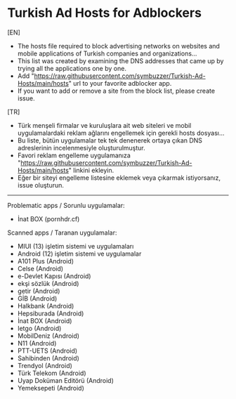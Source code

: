 # Turkish Ad Hosts for Adblockers  
  
[EN]  
- The hosts file required to block advertising networks on websites and mobile applications of Turkish companies and organizations...  
- This list was created by examining the DNS addresses that came up by trying all the applications one by one.  
- Add "https://raw.githubusercontent.com/symbuzzer/Turkish-Ad-Hosts/main/hosts" url to your favorite adblocker app.   
- If you want to add or remove a site from the block list, please create issue.  
  
[TR]  
- Türk menşeli firmalar ve kuruluşlara ait web siteleri ve mobil uygulamalardaki reklam ağlarını engellemek için gerekli hosts dosyası...  
- Bu liste, bütün uygulamalar tek tek denenerek ortaya çıkan DNS adreslerinin incelenmesiyle oluşturulmuştur.  
- Favori reklam engelleme uygulamanıza "https://raw.githubusercontent.com/symbuzzer/Turkish-Ad-Hosts/main/hosts" linkini ekleyin.  
- Eğer bir siteyi engelleme listesine eklemek veya çıkarmak istiyorsanız, issue oluşturun.  
  
-------------------------------------------  
  
Problematic apps / Sorunlu uygulamalar:  
- İnat BOX (pornhdr.cf)  
  
Scanned apps / Taranan uygulamalar:  
- MIUI (13) işletim sistemi ve uygulamaları  
- Android (12) işletim sistemi ve uygulamalar  
- A101 Plus (Android)  
- Celse (Android)  
- e-Devlet Kapısı (Android)  
- ekşi sözlük (Android)  
- getir (Android)  
- GİB (Android)  
- Halkbank (Android)  
- Hepsiburada (Android)  
- İnat BOX (Android)  
- letgo (Android)  
- MobilDeniz (Android)  
- N11 (Android)  
- PTT-UETS (Android)  
- Sahibinden (Android)  
- Trendyol (Android)  
- Türk Telekom (Android)  
- Uyap Doküman Editörü (Android)  
- Yemeksepeti (Android)
